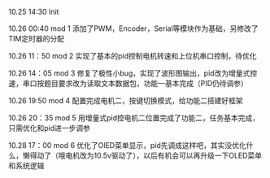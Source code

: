 10.25 14:30
Init 

10.26 00:40
mod 1
添加了PWM，Encoder，Serial等模块作为基础，另修改了TIM定时器的分配

10.26 11：50
mod 2
实现了基本的pid控制电机转速和上位机串口控制，待优化

10.26 14：05
mod 3
修复了极性小bug，实现了波形图输出，pid改为增量式控速，串口按题目要求改为读取文本数据包，功能一基本完成（PID仍待调参）

10.26 19:50
mod 4
配置完成电机二，按键切换模式，给功能二搭建好框架

10.26 20：35
mod 5
用增量式pid控电机二位置完成了功能二，任务基本完成，
只需优化和pid进一步调参

10.28 17：00
mod 6
优化了OlED菜单显示，pid先调成这样吧，其实没优化什么，懒得动了（哦电机改为10.5v驱动了），以后有机会可以再升级一下OLED菜单和系统逻辑